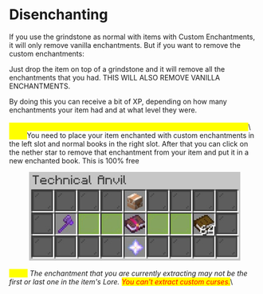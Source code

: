 # Disenchanting

If you use the grindstone as normal with items with Custom Enchantments, it will only remove vanilla enchantments. But if you want to remove the custom enchantments:

Just drop the item on top of a grindstone and it will remove all the enchantments that you had. THIS WILL ALSO REMOVE VANILLA ENCHANTMENTS.

By doing this you can receive a bit of XP, depending on how many enchantments your item had and at what level they were.\
\
<mark style="color:yellow;">**Alternatively, you can use the TECHNICAL ANVIL EXTRACTING MODE:**</mark>\ <mark style="color:yellow;">****</mark>You need to place your item enchanted with custom enchantments in the left slot and normal books in the right slot. After that you can click on the nether star to remove that enchantment from your item and put it in a new enchanted book. This is 100% free

<figure><img src="../../.gitbook/assets/extract-ui.jpg" alt=""><figcaption></figcaption></figure>

_<mark style="color:yellow;">**Note:**</mark> The enchantment that you are currently extracting may not be the first or last one in the item's Lore. <mark style="color:red;">You can't extract custom curses.</mark>_\
